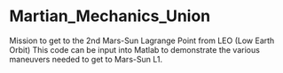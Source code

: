 # Martian_Mechanics_Union
Mission to get to the 2nd Mars-Sun Lagrange Point from LEO (Low Earth Orbit)
This code can be input into Matlab to demonstrate the various maneuvers needed to get to Mars-Sun L1.
